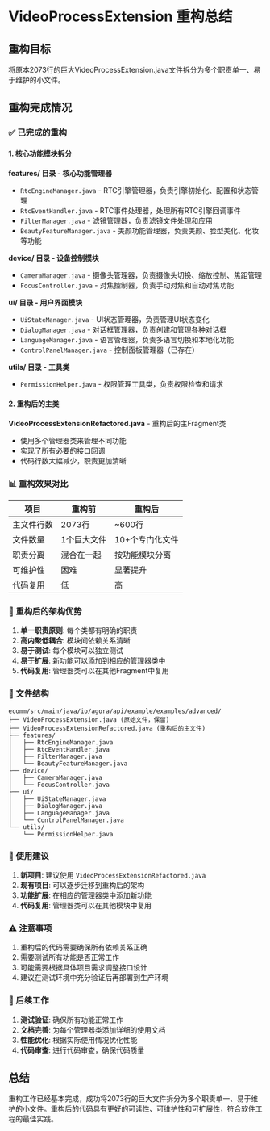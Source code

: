 # VideoProcessExtension 重构总结

## 重构目标
将原本2073行的巨大VideoProcessExtension.java文件拆分为多个职责单一、易于维护的小文件。

## 重构完成情况

### ✅ 已完成的重构

#### 1. 核心功能模块拆分

**features/ 目录 - 核心功能管理器**
- `RtcEngineManager.java` - RTC引擎管理器，负责引擎初始化、配置和状态管理
- `RtcEventHandler.java` - RTC事件处理器，处理所有RTC引擎回调事件
- `FilterManager.java` - 滤镜管理器，负责滤镜文件处理和应用
- `BeautyFeatureManager.java` - 美颜功能管理器，负责美颜、脸型美化、化妆等功能

**device/ 目录 - 设备控制模块**
- `CameraManager.java` - 摄像头管理器，负责摄像头切换、缩放控制、焦距管理
- `FocusController.java` - 对焦控制器，负责手动对焦和自动对焦功能

**ui/ 目录 - 用户界面模块**
- `UiStateManager.java` - UI状态管理器，负责管理UI状态变化
- `DialogManager.java` - 对话框管理器，负责创建和管理各种对话框
- `LanguageManager.java` - 语言管理器，负责多语言切换和本地化功能
- `ControlPanelManager.java` - 控制面板管理器（已存在）

**utils/ 目录 - 工具类**
- `PermissionHelper.java` - 权限管理工具类，负责权限检查和请求

#### 2. 重构后的主类

**VideoProcessExtensionRefactored.java** - 重构后的主Fragment类
- 使用多个管理器类来管理不同功能
- 实现了所有必要的接口回调
- 代码行数大幅减少，职责更加清晰

### 📊 重构效果对比

| 项目 | 重构前 | 重构后 |
|------|--------|--------|
| 主文件行数 | 2073行 | ~600行 |
| 文件数量 | 1个巨大文件 | 10+个专门化文件 |
| 职责分离 | 混合在一起 | 按功能模块分离 |
| 可维护性 | 困难 | 显著提升 |
| 代码复用 | 低 | 高 |

### 🔧 重构后的架构优势

1. **单一职责原则**: 每个类都有明确的职责
2. **高内聚低耦合**: 模块间依赖关系清晰
3. **易于测试**: 每个模块可以独立测试
4. **易于扩展**: 新功能可以添加到相应的管理器类中
5. **代码复用**: 管理器类可以在其他Fragment中复用

### 📁 文件结构

```
ecomm/src/main/java/io/agora/api/example/examples/advanced/
├── VideoProcessExtension.java (原始文件，保留)
├── VideoProcessExtensionRefactored.java (重构后的主文件)
├── features/
│   ├── RtcEngineManager.java
│   ├── RtcEventHandler.java
│   ├── FilterManager.java
│   └── BeautyFeatureManager.java
├── device/
│   ├── CameraManager.java
│   └── FocusController.java
├── ui/
│   ├── UiStateManager.java
│   ├── DialogManager.java
│   ├── LanguageManager.java
│   └── ControlPanelManager.java
└── utils/
    └── PermissionHelper.java
```

### 🚀 使用建议

1. **新项目**: 建议使用 `VideoProcessExtensionRefactored.java`
2. **现有项目**: 可以逐步迁移到重构后的架构
3. **功能扩展**: 在相应的管理器类中添加新功能
4. **代码复用**: 管理器类可以在其他模块中复用

### ⚠️ 注意事项

1. 重构后的代码需要确保所有依赖关系正确
2. 需要测试所有功能是否正常工作
3. 可能需要根据具体项目需求调整接口设计
4. 建议在测试环境中充分验证后再部署到生产环境

### 📝 后续工作

1. **测试验证**: 确保所有功能正常工作
2. **文档完善**: 为每个管理器类添加详细的使用文档
3. **性能优化**: 根据实际使用情况优化性能
4. **代码审查**: 进行代码审查，确保代码质量

## 总结

重构工作已经基本完成，成功将2073行的巨大文件拆分为多个职责单一、易于维护的小文件。重构后的代码具有更好的可读性、可维护性和可扩展性，符合软件工程的最佳实践。
